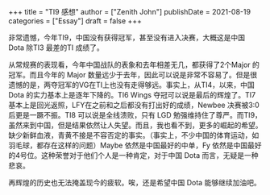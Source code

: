 +++
title = "TI9 感想"
author = ["Zenith John"]
publishDate = 2021-08-19
categories = ["Essay"]
draft = false
+++

非常遗憾，今年TI9，中国没有获得冠军，甚至没有进入决赛，大概这是中国 Dota 除TI3 最差的TI 成绩了。

从常规赛的表现看，今年中国战队的表象和去年相差无几，都获得了2个Major 的冠军。而且今年的 Major 数量远少于去年，因此可以说是非常不容易了。但是很遗憾的是，两夺冠军的VG在TI上也没有走得够远。事实上，从TI4，以来，中国 Dota 的实力基本上是逐年下降的。TI6 Wings 夺冠可以说是最后的辉煌了。TI7 基本上是回光返照，LFY在之前和之后都没有打出好的成绩，Newbee 决赛被3:0后更是一蹶不振。TI8 可以说是全线溃败，只有 LGD 勉强维持住了尊严。而TI9，虽然来到中国，但是结果依然让人失望。而且，我也看不到，更多的崛起的希望。缺少新鲜血液，青黄不接是不容否定的事实。（事实上，不少中国的体育运动，如羽毛球，都存在这样的问题）Maybe 依然是中国最好的中单，Fy 依然是中国最好的4号位。这种荣誉对于他们个人是一种肯定，对于中国 Dota 而言，无疑是一种悲哀。

再辉煌的历史也无法掩盖现今的疲软。唉，还是希望中国 Dota 能够继续加油吧。
